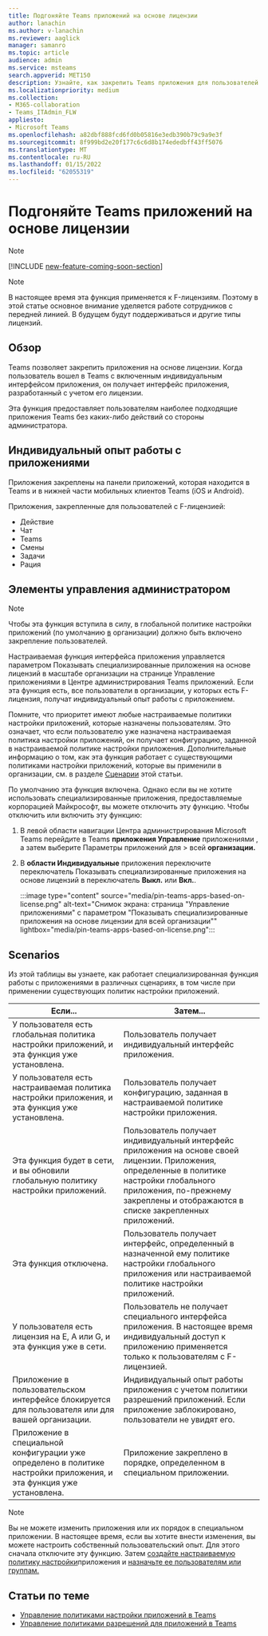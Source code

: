 ```yaml
---
title: Подгоняйте Teams приложений на основе лицензии
author: lanachin
ms.author: v-lanachin
ms.reviewer: aaglick
manager: samanro
ms.topic: article
audience: admin
ms.service: msteams
search.appverid: MET150
description: Узнайте, как закрепить Teams приложения для пользователей в организации на основе лицензии.
ms.localizationpriority: medium
ms.collection:
- M365-collaboration
- Teams_ITAdmin_FLW
appliesto:
- Microsoft Teams
ms.openlocfilehash: a82dbf888fcd6fd0b05816e3edb390b79c9a9e3f
ms.sourcegitcommit: 8f999bd2e20f177c6c6d8b174ededbff43ff5076
ms.translationtype: MT
ms.contentlocale: ru-RU
ms.lasthandoff: 01/15/2022
ms.locfileid: "62055319"
---
```

# <a name="tailor-your-teams-apps-based-on-license"></a>Подгоняйте Teams приложений на основе лицензии

> [!NOTE]
> [!INCLUDE [new-feature-coming-soon-section](includes/new-feature-coming-soon-section.md)]

> [!NOTE]
> В настоящее время эта функция применяется к F-лицензиям. Поэтому в этой статье основное внимание уделяется работе сотрудников с передней линией. В будущем будут поддерживаться и другие типы лицензий.

## <a name="overview"></a>Обзор

Teams позволяет закрепить приложения на основе лицензии. Когда пользователь вошел в Teams с включенным индивидуальным интерфейсом приложения, он получает интерфейс приложения, разработанный с учетом его лицензии.

Эта функция предоставляет пользователям наиболее подходящие приложения Teams без каких-либо действий со стороны администратора.

## <a name="tailored-app-experience"></a>Индивидуальный опыт работы с приложениями

Приложения закреплены на панели приложений, которая находится в Teams и в нижней части мобильных клиентов Teams (iOS и Android).

Приложения, закрепленные для пользователей с F-лицензией:

- Действие
- Чат
- Teams
- Смены
- Задачи
- Рация

## <a name="admin-controls"></a>Элементы управления администратором

> [!NOTE]
> Чтобы эта функция вступила в силу, в глобальной политике настройки приложений (по умолчанию [в](teams-app-setup-policies.md) организации) должно быть включено закрепление пользователей.

Настраиваемая функция интерфейса приложения  управляется параметром Показывать специализированные приложения на [](manage-apps.md#manage-org-wide-app-settings) основе лицензий в масштабе организации на странице Управление приложениями в Центре администрирования Teams приложений. Если эта функция есть, все пользователи в организации, у которых есть F-лицензия, получат индивидуальный опыт работы с приложением.

Помните, что приоритет имеют любые настраиваемые политики настройки приложений, которые назначены пользователям. Это означает, что если пользователю уже назначена настраиваемая политика настройки приложений, он получает конфигурацию, заданной в настраиваемой политике настройки приложения. Дополнительные информацию о том, как эта функция работает с существующими политиками настройки приложений, которые вы применили в организации, см. в разделе [Сценарии](#scenarios) этой статьи.

По умолчанию эта функция включена. Однако если вы не хотите использовать специализированные приложения, предоставляемые корпорацией Майкрософт, вы можете отключить эту функцию. Чтобы отключить или включить эту функцию:

1. В левой области навигации Центра администрирования Microsoft Teams перейдите в Teams **приложения Управление** приложениями , а затем выберите Параметры приложений для  >  всей **организации.**
2. В **области Индивидуальные**  приложения переключите переключатель Показывать специализированные приложения на основе лицензий в переключатель **Выкл.** или **Вкл.**.

    :::image type="content" source="media/pin-teams-apps-based-on-license.png" alt-text="Снимок экрана: страница "Управление приложениями" с параметром "Показывать специализированные приложения на основе лицензии для всей организации"" lightbox="media/pin-teams-apps-based-on-license.png":::

## <a name="scenarios"></a>Scenarios

Из этой таблицы вы узнаете, как работает специализированная функция работы с приложениями в различных сценариях, в том числе при применении существующих политик настройки приложений.

|Если...  |Затем... |
|---------|---------|
|У пользователя есть глобальная политика настройки приложений, и эта функция уже установлена.     | Пользователь получает индивидуальный интерфейс приложения.        |
|У пользователя есть настраиваемая политика настройки приложения, и эта функция уже установлена.    |Пользователь получает конфигурацию, заданная в настраиваемой политике настройки приложения.          |
|Эта функция будет в сети, и вы обновили глобальную политику настройки приложений.     |Пользователь получает индивидуальный интерфейс приложения на основе своей лицензии. Приложения, определенные в политике настройки глобального приложения, по-прежнему закреплены и отображаются в списке закрепленных приложений.          |
|Эта функция отключена.   | Пользователь получает интерфейс, определенный в назначенной ему политике настройки глобального приложения или настраиваемой политике настройки приложений.          |
|У пользователя есть лицензия на E, A или G, и эта функция уже в сети.   | Пользователь не получает специального интерфейса приложения. В настоящее время индивидуальный доступ к приложению применяется только к пользователям с F-лицензией.        |
|Приложение в пользовательском интерфейсе блокируется для пользователя или для вашей организации.      |Индивидуальный опыт работы приложения с учетом политики разрешений приложений. Если приложение заблокировано, пользователи не увидят его.           |
|Приложение в специальной конфигурации уже определено в политике настройки приложения, и эта функция уже установлена. |Приложение закреплено в порядке, определенном в специальном приложении.        |

> [!NOTE]
> Вы не можете изменить приложения или их порядок в специальном приложении. В настоящее время, если вы хотите внести изменения, вы можете настроить собственный пользовательский опыт. Для этого сначала отключите эту функцию. Затем [создайте настраиваемую политику настройки](teams-app-setup-policies.md)приложения и [назначьте ее пользователям или группам.](assign-policies-users-and-groups.md)

## <a name="related-articles"></a>Статьи по теме

- [Управление политиками настройки приложений в Teams](teams-app-setup-policies.md)
- [Управление политиками разрешений для приложений в Teams](teams-app-permission-policies.md)
